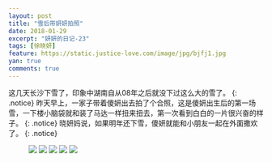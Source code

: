 ```yaml
---
layout: post
title: "雪后带妍妍拍照"
date: 2018-01-29
excerpt: "妍妍的日记-23"
tags: [徐晓妍]
feature: https://static.justice-love.com/image/jpg/bjfj1.jpg
yan: true
comments: true
---
```

这几天长沙下雪了，印象中湖南自从08年之后就没下过这么大的雪了。
{: .notice}
昨天早上，一家子带着傻妍出去拍了个合照，这是傻妍出生后的第一场雪，一下楼小脑袋就和装了马达一样扭来扭去，第一次看到白白的一片很兴奋的样子。
{: .notice}
晓妍妈说，如果明年还下雪，傻妍就能和小朋友一起在外面撒欢了。
{: .notice}
<figure>
    <img src="{{ site.staticUrl }}/yanyan/image/quanjiafu1.jpg?imageMogr2/auto-orient" />
    <img src="{{ site.staticUrl }}/yanyan/image/quanjiafu2.jpg?imageMogr2/auto-orient" />
    <img src="{{ site.staticUrl }}/yanyan/image/quanjiafu3.jpg?imageMogr2/auto-orient" />
    <img src="{{ site.staticUrl }}/yanyan/image/quanjiafu4.jpg?imageMogr2/auto-orient" />
    <img src="{{ site.staticUrl }}/yanyan/image/quanjiafu6.jpg?imageMogr2/auto-orient" />
</figure>
